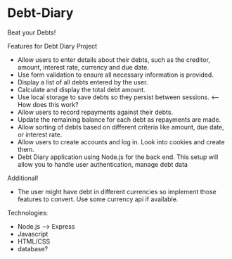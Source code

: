# Debt-Diary
Beat your Debts!

Features for Debt Diary Project

- Allow users to enter details about their debts, such as the creditor, amount, interest rate, currency and due date.
- Use form validation to ensure all necessary information is provided.
- Display a list of all debts entered by the user.
- Calculate and display the total debt amount.
- Use local storage to save debts so they persist between sessions. <-- How does this work?
- Allow users to record repayments against their debts.
- Update the remaining balance for each debt as repayments are made.
- Allow sorting of debts based on different criteria like amount, due date, or interest rate.
- Allow users to create accounts and log in. Look into cookies and create them.
- Debt Diary application using Node.js for the back end. This setup will allow you to handle user authentication, manage debt data

Additional! 
- The user might have debt in different currencies so implement those features to convert. Use some currency api if available.

Technologies:
- Node.js --> Express
- Javascript
- HTML/CSS
- database?